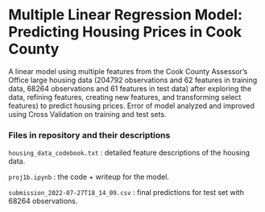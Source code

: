 # Multiple Linear Regression Model: Predicting Housing Prices in Cook County

A linear model using multiple features from the Cook County Assessor’s Office large housing data (204792 observations and 62 features in training data, 68264 observations and 61 features in test data) after exploring the data, refining features, creating new features, and transforming select features) to predict housing prices. Error of model analyzed and improved using Cross Validation on training and test sets.

### Files in repository and their descriptions

`housing_data_codebook.txt` : detailed feature descriptions of the housing data.

`proj1b.ipynb` : the code + writeup for the model.

`submission_2022-07-27T18_14_09.csv` : final predictions for test set with 68264 observations.
